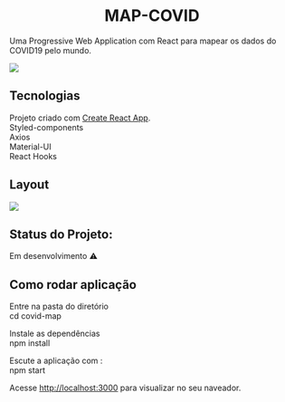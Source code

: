 <h1 align="center"> MAP-COVID </h1>

 Uma Progressive Web Application com React para mapear os dados do COVID19 pelo mundo.

<img src="https://img.shields.io/static/v1?label=react&message=framework&color=blue&style=for-the-badge&logo=REACT"/>

## Tecnologias

Projeto criado com [Create React App](https://github.com/facebook/create-react-app).<br />
Styled-components<br />
Axios <br />
Material-UI<br />
React Hooks

## Layout

<img src="%PUBLIC_URL%/home.png">

## Status do Projeto:

Em desenvolvimento :warning:

## Como rodar aplicação

Entre na pasta do diretório  <br />
cd covid-map <br />

Instale as dependências   <br />
npm install <br />

Escute a aplicação com : <br />
npm start <br />

Acesse [http://localhost:3000](http://localhost:3000) para visualizar no seu naveador.<br />



